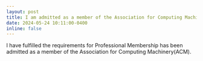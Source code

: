 ```yaml
---
layout: post
title: I am admitted as a member of the Association for Computing Machinery (ACM)!
date: 2024-05-24 10:11:00-0400
inline: false
---
```


I have fulfilled the requirements for Professional Membership has been admitted as a member of the Association for Computing Machinery(ACM).


